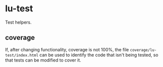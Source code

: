 # lu-test

Test helpers.

## coverage

If, after changing functionality, coverage is not 100%, the file `coverage/lu-test/index.html` can be used to identify the code that isn't being tested, so that tests can be modified to cover it.
